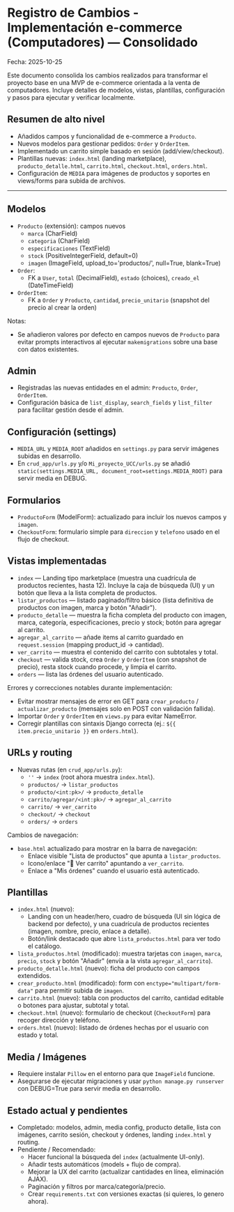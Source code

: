 # Registro de Cambios - Implementación e-commerce (Computadores) — Consolidado

Fecha: 2025-10-25

Este documento consolida los cambios realizados para transformar el proyecto base en una MVP de e-commerce orientada a la venta de computadores. Incluye detalles de modelos, vistas, plantillas, configuración y pasos para ejecutar y verificar localmente.

## Resumen de alto nivel
- Añadidos campos y funcionalidad de e-commerce a `Producto`.
- Nuevos modelos para gestionar pedidos: `Order` y `OrderItem`.
- Implementado un carrito simple basado en sesión (add/view/checkout).
- Plantillas nuevas: `index.html` (landing marketplace), `producto_detalle.html`, `carrito.html`, `checkout.html`, `orders.html`.
- Configuración de `MEDIA` para imágenes de productos y soportes en views/forms para subida de archivos.

---

## Modelos
- `Producto` (extensión): campos nuevos
	- `marca` (CharField)
	- `categoria` (CharField)
	- `especificaciones` (TextField)
	- `stock` (PositiveIntegerField, default=0)
	- `imagen` (ImageField, upload_to='productos/', null=True, blank=True)
- `Order`:
	- FK a `User`, `total` (DecimalField), `estado` (choices), `creado_el` (DateTimeField)
- `OrderItem`:
	- FK a `Order` y `Producto`, `cantidad`, `precio_unitario` (snapshot del precio al crear la orden)

Notas:
- Se añadieron valores por defecto en campos nuevos de `Producto` para evitar prompts interactivos al ejecutar `makemigrations` sobre una base con datos existentes.

## Admin
- Registradas las nuevas entidades en el admin: `Producto`, `Order`, `OrderItem`.
- Configuración básica de `list_display`, `search_fields` y `list_filter` para facilitar gestión desde el admin.

## Configuración (settings)
- `MEDIA_URL` y `MEDIA_ROOT` añadidos en `settings.py` para servir imágenes subidas en desarrollo.
- En `crud_app/urls.py` y/o `Mi_proyecto_UCC/urls.py` se añadió `static(settings.MEDIA_URL, document_root=settings.MEDIA_ROOT)` para servir media en DEBUG.

## Formularios
- `ProductoForm` (ModelForm): actualizado para incluir los nuevos campos y `imagen`.
- `CheckoutForm`: formulario simple para `direccion` y `telefono` usado en el flujo de checkout.

## Vistas implementadas
- `index` — Landing tipo marketplace (muestra una cuadrícula de productos recientes, hasta 12). Incluye la caja de búsqueda (UI) y un botón que lleva a la lista completa de productos.
- `listar_productos` — listado paginado/filtro básico (lista definitiva de productos con imagen, marca y botón "Añadir").
- `producto_detalle` — muestra la ficha completa del producto con imagen, marca, categoría, especificaciones, precio y stock; botón para agregar al carrito.
- `agregar_al_carrito` — añade items al carrito guardado en `request.session` (mapping product_id -> cantidad).
- `ver_carrito` — muestra el contenido del carrito con subtotales y total.
- `checkout` — valida stock, crea `Order` y `OrderItem` (con snapshot de precio), resta stock cuando procede, y limpia el carrito.
- `orders` — lista las órdenes del usuario autenticado.

Errores y correcciones notables durante implementación:
- Evitar mostrar mensajes de error en GET para `crear_producto` / `actualizar_producto` (mensajes solo en POST con validación fallida).
- Importar `Order` y `OrderItem` en `views.py` para evitar NameError.
- Corregir plantillas con sintaxis Django correcta (ej.: `${{ item.precio_unitario }}` en `orders.html`).

## URLs y routing
- Nuevas rutas (en `crud_app/urls.py`):
	- `''` -> `index` (root ahora muestra `index.html`).
	- `productos/` -> `listar_productos`
	- `producto/<int:pk>/` -> `producto_detalle`
	- `carrito/agregar/<int:pk>/` -> `agregar_al_carrito`
	- `carrito/` -> `ver_carrito`
	- `checkout/` -> `checkout`
	- `orders/` -> `orders`

Cambios de navegación:
- `base.html` actualizado para mostrar en la barra de navegación:
	- Enlace visible "Lista de productos" que apunta a `listar_productos`.
	- Icono/enlace "🛒 Ver carrito" apuntando a `ver_carrito`.
	- Enlace a "Mis órdenes" cuando el usuario está autenticado.

## Plantillas
- `index.html` (nuevo):
	- Landing con un header/hero, cuadro de búsqueda (UI sin lógica de backend por defecto), y una cuadrícula de productos recientes (imagen, nombre, precio, enlace a detalle).
	- Botón/link destacado que abre `lista_productos.html` para ver todo el catálogo.
- `lista_productos.html` (modificado): muestra tarjetas con `imagen`, `marca`, `precio`, `stock` y botón "Añadir" (envía a la vista `agregar_al_carrito`).
- `producto_detalle.html` (nuevo): ficha del producto con campos extendidos.
- `crear_producto.html` (modificado): form con `enctype="multipart/form-data"` para permitir subida de `imagen`.
- `carrito.html` (nuevo): tabla con productos del carrito, cantidad editable o botones para ajustar, subtotal y total.
- `checkout.html` (nuevo): formulario de checkout (`CheckoutForm`) para recoger dirección y teléfono.
- `orders.html` (nuevo): listado de órdenes hechas por el usuario con estado y total.

## Media / Imágenes
- Requiere instalar `Pillow` en el entorno para que `ImageField` funcione.
- Asegurarse de ejecutar migraciones y usar `python manage.py runserver` con DEBUG=True para servir media en desarrollo.


## Estado actual y pendientes
- Completado: modelos, admin, media config, producto detalle, lista con imágenes, carrito sesión, checkout y órdenes, landing `index.html` y routing.
- Pendiente / Recomendado:
	- Hacer funcional la búsqueda del `index` (actualmente UI-only).
	- Añadir tests automáticos (models + flujo de compra).
	- Mejorar la UX del carrito (actualizar cantidades en línea, eliminación AJAX).
	- Paginación y filtros por marca/categoría/precio.
	- Crear `requirements.txt` con versiones exactas (si quieres, lo genero ahora).


